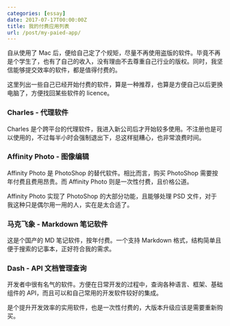 ```yaml
---
categories: [essay]
date: 2017-07-17T00:00:00Z
title: 我的付费应用列表
url: /post/my-paied-app/
---
```


自从使用了 Mac 后，便给自己定了个规矩，尽量不再使用盗版的软件。毕竟不再是个学生了，也有了自己的收入，没有理由不去尊重自己行业的版权。同时，我坚信能够提交效率的软件，都是值得付费的。

这里列出一些自己已经开始付费的软件，算是一种推荐，也算是方便自己以后更换电脑了，方便找回某些软件的 licence。

### Charles - 代理软件

Charles 是个跨平台的代理软件，我进入新公司后才开始较多使用。不注册也是可以使用的，不过每半小时会强制退出下，总这样挺糟心，也非常浪费时间。

### Affinity Photo - 图像编辑

Affinity Photo 是 PhotoShop 的替代软件。相比而言，购买 PhotoShop 需要按年付费且费用昂贵。而 Affinity Photo 则是一次性付费，且价格公道。

Affinity Photo 实现了 PhotoShop 的大部分功能，且能够处理 PSD 文件，对于我这种只是偶尔用一用的人，实在是太合适了。

### 马克飞象 - Markdown 笔记软件

这是个国产的 MD 笔记软件，按年付费。一个支持 Markdown 格式，结构简单且便于搜索的记事本，正好符合我的需求。

### Dash - API 文档管理查询

开发者中很有名气的软件。方便在日常开发的过程中，查询各种语言、框架、基础组件的 API，而且可以和自己常用的开发软件较好的集成。

是个提升开发效率的实用软件，也是一次性付费的，大版本升级应该是需要重新购买。
